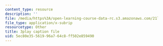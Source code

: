 ```yaml
---
content_type: resource
description: ''
file: /media/https%3A/open-learning-course-data-rc.s3.amazonaws.com/21l-011-the-film-experience-fall-2013/5ec80e35561996a764c8ff502e859490_vtViG3o2mgg.srt
file_type: application/x-subrip
resourcetype: Other
title: 3play caption file
uid: 5ec80e35-5619-96a7-64c8-ff502e859490
---
```

